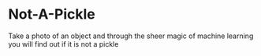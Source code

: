 # Not-A-Pickle
Take a photo of an object and through the sheer magic of machine learning you will find out if it is not a pickle
